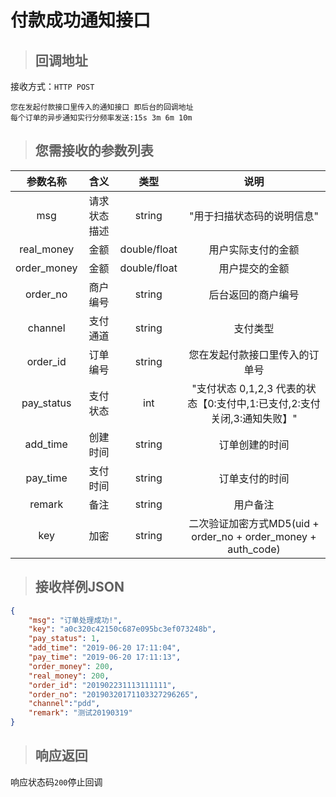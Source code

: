 # 付款成功通知接口

> ## 回调地址

接收方式：`HTTP POST`

    您在发起付款接口里传入的通知接口 即后台的回调地址
    每个订单的异步通知实行分频率发送:15s 3m 6m 10m 

>## 您需接收的参数列表

参数名称|含义|类型|说明
:--:|:--:|:--:|:--:
msg|请求状态描述|string|"用于扫描状态码的说明信息"
real_money|金额|double/float|用户实际支付的金额
order_money|金额|double/float|用户提交的金额
order_no|商户编号|string|后台返回的商户编号
channel|支付通道|string|支付类型
order_id|订单编号|string|您在发起付款接口里传入的订单号
pay_status|支付状态|int|"支付状态 0,1,2,3 代表的状态【0:支付中,1:已支付,2:支付关闭,3:通知失败】"
add_time|创建时间|string|订单创建的时间
pay_time|支付时间|string|订单支付的时间
remark|备注|string|用户备注
key|加密|string|二次验证加密方式MD5(uid + order_no + order_money + auth_code)

>## 接收样例JSON

```json
{
    "msg": "订单处理成功!",
    "key": "a0c320c42150c687e095bc3ef073248b",
    "pay_status": 1,
    "add_time": "2019-06-20 17:11:04",
    "pay_time": "2019-06-20 17:11:13",
    "order_money": 200,
    "real_money": 200,
    "order_id": "201902231113111111",
    "order_no": "20190320171103327296265",
    "channel":"pdd",
    "remark": "测试20190319"
}
```
>## 响应返回


响应状态码``200``停止回调







